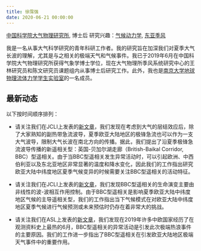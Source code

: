 ```yaml
---
title: 徐霈强
date: 2020-06-21 00:00:00
---
```

[中国科学院大气物理研究所](http://www.escience.cn/institution/iap/index.html), 博士后
研究兴趣：[气候动力学](http://www.escience.cn/system/discover?type=interest&keyword=%25E6%25B0%2594%25E5%2580%2599%25E5%258A%25A8%25E5%258A%259B%25E5%25AD%25A6), [东亚季风](http://www.escience.cn/system/discover?type=interest&keyword=%25E4%25B8%259C%25E4%25BA%259A%25E5%25AD%25A3%25E9%25A3%258E)

我是一名从事大气科学研究的青年科研工作者。我的研究旨在加深我们对夏季大气长波的理解，尤其是与之相关的极端天气和气候事件。我已于2019年6月在中国科学院大气物理研究所获得气象学博士学位，现在大气物理所季风系统研究中心的王林研究员和陈文研究员课题组内从事博士后研究工作。此外，我也是[南京大学地球物理流体力学学生实验室](http://www.njugfd.org/)的一名成员。

## 最新动态
以下按时间顺序排列：

- 请关注我们在JCLI上发表的[新文章](https://journals.ametsoc.org/doi/full/10.1175/JCLI-D-18-0343.1)，我们发现在考虑到大气的层结效应后，除了大家熟知的副热带急流波导，夏季欧亚大陆地区的极锋急流也可以作为一支大气波导，限制大气长波在南北方向的传播。据此，我们提出了沿夏季极锋急流波导传播的新遥相关型：英国-贝加尔湖走廊（British-Baikal Corridor, BBC）型遥相关。由于当BBC型遥相关发生异常活动时，可以引起欧洲、中西伯利亚以及东北亚地区非常显著的温度和降水变化，因此我们的工作指出研究欧亚大陆中纬度地区夏季气候变异的时候需要关注BBC型遥相关的活动特征。

- 请关注我们在JCLI上发表的[新文章](https://journals.ametsoc.org/doi/abs/10.1175/JCLI-D-19-0458.1)，我们发现BBC型遥相关的生命演变主要由非线性的波-波相互作用控制。由于BBC型遥相关是影响夏季欧亚大陆中纬度地区气候的主导遥相关型，我们的工作指出当下气候模式在对欧亚大陆中纬度地区夏季气候进行气候预测或未来预估时仍存在着非常大的挑战。

- 请关注我们在ASL上发表的[新文章](https://rmets.onlinelibrary.wiley.com/doi/full/10.1002/asl.964)，我们发现在2019年许多中欧国家经历了在观测资料史上最热的6月，BBC型遥相关的异常活动是引发此次极端热浪事件的主要原因。我们的工作进一步指出了BBC型遥相关在引发欧亚大陆地区极端天气事件中的重要作用。

